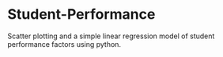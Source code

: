 # Student-Performance
Scatter plotting and a simple linear regression model of student performance factors using python.
